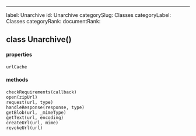 ---
label: Unarchive
id: Unarchive
categorySlug: Classes
categoryLabel: Classes
categoryRank: 
documentRank:

## class Unarchive()  
#### properties  
    urlCache  
#### methods   
    checkRequirements(callback)  
    open(zipUrl)  
    request(url, type)  
    handleResponse(response, type)  
    getBlob(url, _mimeType)  
    getText(url, encoding)  
    createUrl(url, mime)  
    revokeUrl(url)  
